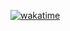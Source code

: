[![wakatime](https://wakatime.com/badge/user/9b4ccba2-1769-42f2-879a-b9eb89e6d47e/project/3a73bb3e-44bc-45ff-9b00-2ca4c1dc6878.svg)](https://wakatime.com/badge/user/9b4ccba2-1769-42f2-879a-b9eb89e6d47e/project/3a73bb3e-44bc-45ff-9b00-2ca4c1dc6878)